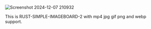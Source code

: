 ![Screenshot 2024-12-07 210932](https://github.com/user-attachments/assets/5be79fe8-e4f9-4efa-b379-dfde4aa4d683)


This is RUST-SIMPLE-IMAGEBOARD-2 with mp4 jpg gif png and webp support. 
